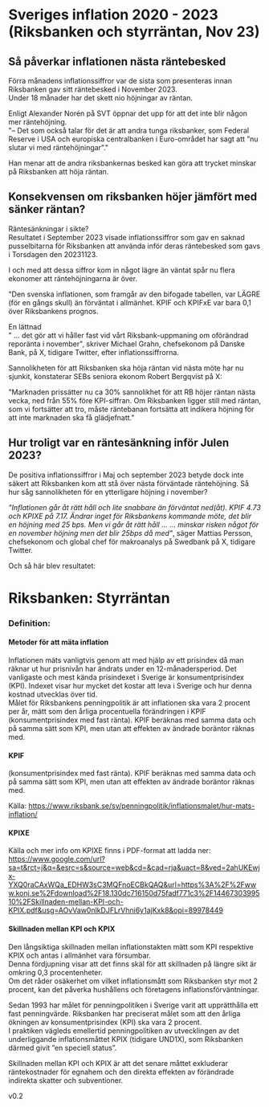 # Sveriges inflation 2020 - 2023 (Riksbanken och styrräntan, Nov 23)

## Så påverkar inflationen nästa räntebesked
Förra månadens inflationssiffror var de sista som presenteras innan Riksbanken gav sitt räntebesked i November 2023. 
<br>
Under 18 månader har det skett nio höjningar av räntan. 


Enligt Alexander Norén på SVT öppnar det upp för att det inte blir någon mer räntehöjning.
<br>
"– Det som också talar för det är att andra tunga riksbanker, som Federal Reserve i USA och europiska centralbanken i Euro-området har sagt att ”nu slutar vi med räntehöjningar”."

Han menar att de andra riksbankernas besked kan göra att trycket minskar på Riksbanken att höja räntan.

## Konsekvensen om riksbanken höjer jämfört med sänker räntan?
Räntesänkningar i sikte?
<br>
Resultatet i September 2023 visade inflationssiffror som gav en saknad pusselbitarna för Riksbanken att använda inför deras räntebesked som gavs i Torsdagen den 20231123. 

I och med att dessa siffror kom in något lägre än väntat spår nu flera ekonomer att räntehöjningarna är över. 

"Den svenska inflationen, som framgår av den bifogade tabellen, var LÄGRE (för en gångs skull) än förväntat i allmänhet. KPIF och KPIFxE var bara 0,1 över Riksbankens prognos. 


En lättnad
<br>
" ... det gör att vi håller fast vid vårt Riksbank-uppmaning om oförändrad reporänta i november", skriver Michael Grahn, chefsekonom på Danske Bank, på X, tidigare Twitter, efter inflationssiffrorna. 

Sannolikheten för att Riksbanken ska höja räntan vid nästa möte har nu sjunkit, konstaterar SEBs seniora ekonom Robert Bergqvist på X: 

"Marknaden prissätter nu ca 30% sannolikhet för att RB höjer räntan nästa vecka, ned från 55% före KPI-siffran. Om Riksbanken ligger still med räntan, som vi fortsätter att tro, måste räntebanan fortsätta att indikera höjning för att inte marknaden ska få glädjefnatt." 



## Hur troligt var en räntesänkning inför Julen 2023?


De positiva inflationssiffror i Maj och september 2023  betyde dock inte säkert att Riksbanken kom att stå över nästa förväntade räntehöjning. Så hur såg sannolikheten för en ytterligare höjning i november?

<i>"Inflationen går åt rätt håll och lite snabbare än förväntat ned(åt). KPIF 4.73 och KPIXE på 7.17. Ändrar inget för Riksbankens kommande möte, det blir en höjning med 25 bps. Men vi går åt rätt håll ...    ... minskar risken något för en november höjning men det blir 25bps då med"</i>, säger Mattias Persson, chefsekonom och global chef för makroanalys på Swedbank på X, tidigare Twitter.

Och så här blev resultatet:


# Riksbanken: Styrräntan

    


### Definition:

#### Metoder för att mäta inflation
Inflationen mäts vanligtvis genom att med hjälp av ett prisindex då man räknar ut hur prisnivån har ändrats under en 12-månadersperiod. Det vanligaste och mest kända prisindexet i Sverige är konsumentprisindex (KPI). Indexet visar hur mycket det kostar att leva i Sverige och hur denna kostnad utvecklas över tid. 
<br>
Målet för Riksbankens penningpolitik är att inflationen ska vara 2 procent per år, mätt som den årliga procentuella förändringen i KPIF (konsumentprisindex med fast ränta). KPIF beräknas med samma data och på samma sätt som KPI, men utan att effekten av ändrade boräntor räknas med. 

#### KPIF
(konsumentprisindex med fast ränta). KPIF beräknas med samma data och på samma sätt som KPI, men utan att effekten av ändrade boräntor räknas med. 


Källa: https://www.riksbank.se/sv/penningpolitik/inflationsmalet/hur-mats-inflation/

#### KPIXE
Källa och mer info om KPIXE finns i PDF-format att ladda ner:    https://www.google.com/url?sa=t&rct=j&q=&esrc=s&source=web&cd=&cad=rja&uact=8&ved=2ahUKEwjx-YXQ0raCAxWQa_EDHW3sC3MQFnoECBkQAQ&url=https%3A%2F%2Fwww.konj.se%2Fdownload%2F18.130dc716150d75fadf771c3%2F1446730399510%2FSkillnaden-mellan-KPI-och-KPIX.pdf&usg=AOvVaw0nlkDJFLrVhni6y1ajKxk8&opi=89978449

#### Skillnaden mellan KPI och KPIX
Den långsiktiga skillnaden mellan inflationstakten mätt som KPI respektive KPIX och antas i allmänhet vara försumbar. 
<br>
Denna fördjupning visar att det finns skäl för att skillnaden på längre sikt är omkring 0,3 procentenheter. 
<br>
Om det råder osäkerhet om vilket inflationsmått som Riksbanken styr mot 2 procent, kan det påverka hushållens och företagens inflationsförväntningar.


Sedan 1993 har målet för penningpolitiken i Sverige varit att upprätthålla ett fast penningvärde. Riksbanken har preciserat målet som att den årliga ökningen av konsumentprisindex (KPI) ska vara 2 procent. 
<br>
I praktiken vägleds emellertid penningpolitiken av utvecklingen av det underliggande inflationsmåttet KPIX (tidigare UND1X), som Riksbanken därmed givit ”en speciell status”. 


Skillnaden mellan KPI och KPIX är att det senare måttet exkluderar räntekostnader för egnahem och den direkta effekten av förändrade indirekta skatter och subventioner.



v0.2

